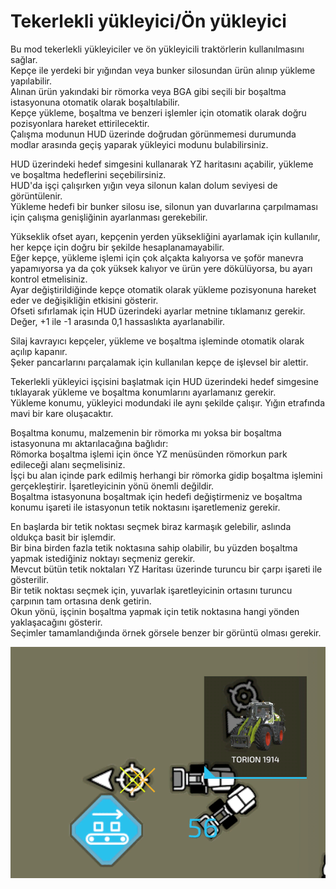 # Tekerlekli yükleyici/Ön yükleyici
  
Bu mod tekerlekli yükleyiciler ve ön yükleyicili traktörlerin kullanılmasını sağlar.   
Kepçe ile yerdeki bir yığından veya bunker silosundan ürün alınıp yükleme yapılabilir.  
Alınan ürün yakındaki bir römorka veya BGA gibi seçili bir boşaltma istasyonuna otomatik olarak boşaltılabilir.   
Kepçe yükleme, boşaltma ve benzeri işlemler için otomatik olarak doğru pozisyonlara hareket ettirilecektir.  
Çalışma modunun HUD üzerinde doğrudan görünmemesi durumunda modlar arasında geçiş yaparak yükleyici modunu bulabilirsiniz.  
  
HUD üzerindeki hedef simgesini kullanarak YZ haritasını açabilir, yükleme ve boşaltma hedeflerini seçebilirsiniz.   
HUD'da işçi çalışırken yığın veya silonun kalan dolum seviyesi de görüntülenir.  
Yükleme hedefi bir bunker silosu ise, silonun yan duvarlarına çarpılmaması için çalışma genişliğinin ayarlanması gerekebilir.  
  
Yükseklik ofset ayarı, kepçenin yerden yüksekliğini ayarlamak için kullanılır, her kepçe için doğru bir şekilde hesaplanamayabilir.    
Eğer kepçe, yükleme işlemi için çok alçakta kalıyorsa ve şoför manevra yapamıyorsa ya da çok yüksek kalıyor ve ürün yere dökülüyorsa, bu ayarı kontrol etmelisiniz.  
Ayar değiştirildiğinde kepçe otomatik olarak yükleme pozisyonuna hareket eder ve değişikliğin etkisini gösterir.   
Ofseti sıfırlamak için HUD üzerindeki ayarlar metnine tıklamanız gerekir. Değer, +1 ile -1 arasında 0,1 hassaslıkta ayarlanabilir.  
  
Silaj kavrayıcı kepçeler, yükleme ve boşaltma işleminde otomatik olarak açılıp kapanır.   
Şeker pancarlarını parçalamak için kullanılan kepçe de işlevsel bir alettir.  


  
Tekerlekli yükleyici işçisini başlatmak için HUD üzerindeki hedef simgesine tıklayarak yükleme ve boşaltma konumlarını ayarlamanız gerekir.  
Yükleme konumu, yükleyici modundaki ile aynı şekilde çalışır. Yığın etrafında mavi bir kare oluşacaktır.  
  
Boşaltma konumu, malzemenin bir römorka mı yoksa bir boşaltma istasyonuna mı aktarılacağına bağlıdır:  
Römorka boşaltma işlemi için önce YZ menüsünden römorkun park edileceği alanı seçmelisiniz.  
İşçi bu alan içinde park edilmiş herhangi bir römorka gidip boşaltma işlemini gerçekleştirir. İşaretleyicinin yönü önemli değildir.  
Boşaltma istasyonuna boşaltmak için hedefi değiştirmeniz ve boşaltma konumu işareti ile istasyonun tetik noktasını işaretlemeniz gerekir.  


  
En başlarda bir tetik noktası seçmek biraz karmaşık gelebilir, aslında oldukça basit bir işlemdir.  
Bir bina birden fazla tetik noktasına sahip olabilir, bu yüzden boşaltma yapmak istediğiniz noktayı seçmeniz gerekir.  
Mevcut bütün tetik noktaları YZ Haritası üzerinde turuncu bir çarpı işareti ile gösterilir.  
Bir tetik noktası seçmek için, yuvarlak işaretleyicinin ortasını turuncu çarpının tam ortasına denk getirin.  
Okun yönü, işçinin boşaltma yapmak için tetik noktasına hangi yönden yaklaşacağını gösterir.  
Seçimler tamamlandığında örnek görsele benzer bir görüntü olması gerekir.  


![Image](../assets/images/shovelloadertrigger_0_0_830_610.png)


